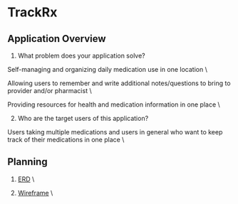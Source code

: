 # TrackRx

## Application Overview
1. What problem does your application solve? 

Self-managing and organizing daily medication use in one location \

Allowing users to remember and write additional notes/questions to bring to provider and/or pharmacist \

Providing resources for health and medication information in one place \

2. Who are the target users of this application?

Users taking multiple medications and users in general who want to keep track of their medications in one place \

## Planning
1. [ERD](https://dbdiagram.io/d/5f146e1274ca2227330d8a66) \

2. [Wireframe](https://sketchboard.me/XCfnZXA8pWcG#/) \

